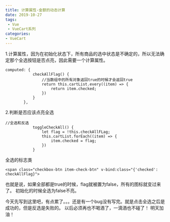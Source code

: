 ```yaml
---
title: 计算属性-金额的动态计算
date: 2019-10-27
tags:
 - Vue
 - VueCart系列
categories:
- VueCart
---
```


1.计算属性，因为在初始化状态下，所有商品的选中状态是不确定的，所以无法确定那个全选按钮是否点亮，因此需要一个计算属性。
```
computed: {
            checkAllFlag() {
                //当数组中的所有对象返回true的时候才会返回true
                return this.cartList.every((item) => {
                    return item.checked;
                })
            }
        },
```
2.判断是否应该点亮全选
```
//全选和反选
            toggleCheckAll() {
                let flag = !this.checkAllFLag;
                this.cartList.forEach((item) => {
                    item.checked = flag;
                })
            }
```
全选的标志类
```
<span class="checkbox-btn item-check-btn" v-bind:class="{'checked': checkAllFlag}">
```
也就是说，如果全部都是true的时候，flag就被置为false，所有的图标就变过来了。
初始化的时候全选为false不亮。





今天先写到这里吧，有点累了。。。还是有一个bug没有写完。就是点击全选之后是成功的，但是反选是失败的。
以后必须再也不喝酒了，一滴酒也不碰了！
明天加油！
